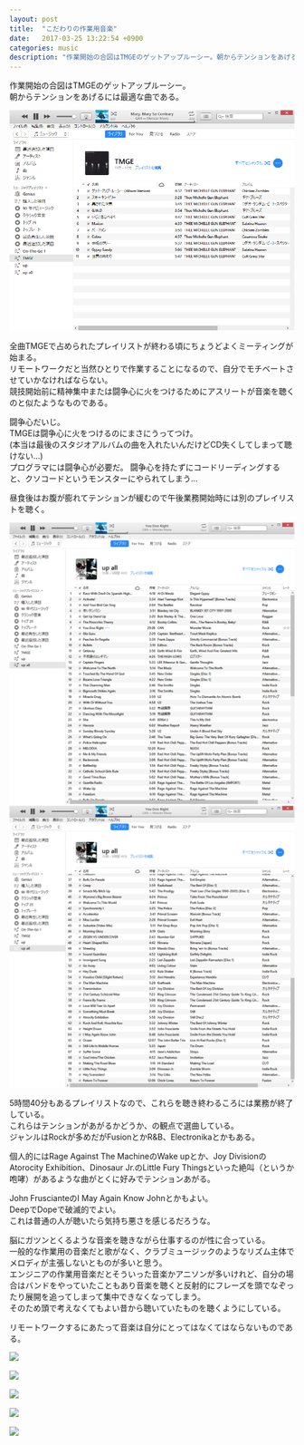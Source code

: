 ```yaml
---
layout: post
title:  "こだわりの作業用音楽"
date:   2017-03-25 13:22:54 +0900
categories: music
description: "作業開始の合図はTMGEのゲットアップルーシー。朝からテンションをあげるには最適な曲である。全曲TMGEで占められたプレイリストが終わる頃にちょうどよくミーティングが始まる。リモートワークだと当然ひとりで作業することになるので、自分でモチベートさせていかなければならない。"
---
```


作業開始の合図はTMGEのゲットアップルーシー。  
朝からテンションをあげるには最適な曲である。  

![tmge_playlist.png](/public/image/20170325/tmge_playlist.png)

全曲TMGEで占められたプレイリストが終わる頃にちょうどよくミーティングが始まる。  
リモートワークだと当然ひとりで作業することになるので、自分でモチベートさせていかなければならない。  
競技開始前に精神集中または闘争心に火をつけるためにアスリートが音楽を聴くのと似たようなものである。  

闘争心だいじ。  
TMGEは闘争心に火をつけるのにまさにうってつけ。  
(本当は最後のスタジオアルバムの曲を入れたいんだけどCD失くしてしまって聴けない…)  
プログラマには闘争心が必要だ。
闘争心を持たずにコードリーディングすると、クソコードというモンスターにやられてしまう…  

昼食後はお腹が膨れてテンションが緩むので午後業務開始時には別のプレイリストを聴く。  

![up_playlist1.png](/public/image/20170325/up_playlist1.png)
![up_playlist2.png](/public/image/20170325/up_playlist2.png)

5時間40分もあるプレイリストなので、これらを聴き終わるころには業務が終了している。  
これらはテンションがあがるかどうか、の観点で選曲している。  
ジャンルはRockが多めだがFusionとかR&B、Electronikaとかもある。  

個人的にはRage Against The MachineのWake upとか、Joy DivisionのAtorocity Exhibition、Dinosaur Jr.のLittle Fury Thingsといった絶叫（というか咆哮）があるような曲がとくに好みでテンションあがる。  

John FruscianteのI May Again Know Johnとかもよい。  
DeepでDopeで破滅的でよい。  
これは普通の人が聴いたら気持ち悪さを感じるだろうな。  

脳にガツンとくるような音楽を聴きながら仕事するのが性に合っている。  
一般的な作業用の音楽だと歌がなく、クラブミュージックのようなリズム主体でメロディが主張しないとものが多いと思う。  
エンジニアの作業用音楽だとそういった音楽かアニソンが多いけれど、自分の場合はバンドをやっていたこともあり音楽を聴くと反射的にフレーズを頭でなぞったり展開を追ってしまって集中できなくなってしまう。  
そのため頭で考えなくてもよい昔から聴いていたものを聴くようにしている。

リモートワークするにあたって音楽は自分にとってはなくてはならないものである。

<a target="_blank"  href="https://www.amazon.co.jp/gp/product/B001PM0CGE/ref=as_li_tl?ie=UTF8&camp=247&creative=1211&creativeASIN=B001PM0CGE&linkCode=as2&tag=pinekta02-22&linkId=35a1773fb1c63186a6e6ece4acd91cd1"><img border="0" src="//ws-fe.amazon-adsystem.com/widgets/q?_encoding=UTF8&MarketPlace=JP&ASIN=B001PM0CGE&ServiceVersion=20070822&ID=AsinImage&WS=1&Format=_SL250_&tag=pinekta02-22" ></a><img src="//ir-jp.amazon-adsystem.com/e/ir?t=pinekta02-22&l=am2&o=9&a=B001PM0CGE" width="1" height="1" border="0" alt="" style="border:none !important; margin:0px !important;" />

<a target="_blank"  href="https://www.amazon.co.jp/gp/product/B0000028RR/ref=as_li_tl?ie=UTF8&camp=247&creative=1211&creativeASIN=B0000028RR&linkCode=as2&tag=pinekta02-22&linkId=73c491c4ed3fe8b3342d6b6d641bd538"><img border="0" src="//ws-fe.amazon-adsystem.com/widgets/q?_encoding=UTF8&MarketPlace=JP&ASIN=B0000028RR&ServiceVersion=20070822&ID=AsinImage&WS=1&Format=_SL250_&tag=pinekta02-22" ></a><img src="//ir-jp.amazon-adsystem.com/e/ir?t=pinekta02-22&l=am2&o=9&a=B0000028RR" width="1" height="1" border="0" alt="" style="border:none !important; margin:0px !important;" />

<a target="_blank"  href="https://www.amazon.co.jp/gp/product/B001277M7O/ref=as_li_tl?ie=UTF8&camp=247&creative=1211&creativeASIN=B001277M7O&linkCode=as2&tag=pinekta02-22&linkId=d1e9e50d31f71940904083949f681a19"><img border="0" src="//ws-fe.amazon-adsystem.com/widgets/q?_encoding=UTF8&MarketPlace=JP&ASIN=B001277M7O&ServiceVersion=20070822&ID=AsinImage&WS=1&Format=_SL250_&tag=pinekta02-22" ></a><img src="//ir-jp.amazon-adsystem.com/e/ir?t=pinekta02-22&l=am2&o=9&a=B001277M7O" width="1" height="1" border="0" alt="" style="border:none !important; margin:0px !important;" />

<a target="_blank"  href="https://www.amazon.co.jp/gp/product/B0007M42Z0/ref=as_li_tl?ie=UTF8&camp=247&creative=1211&creativeASIN=B0007M42Z0&linkCode=as2&tag=pinekta02-22&linkId=3917acb024df42330966cddff9d8495f"><img border="0" src="//ws-fe.amazon-adsystem.com/widgets/q?_encoding=UTF8&MarketPlace=JP&ASIN=B0007M42Z0&ServiceVersion=20070822&ID=AsinImage&WS=1&Format=_SL250_&tag=pinekta02-22" ></a><img src="//ir-jp.amazon-adsystem.com/e/ir?t=pinekta02-22&l=am2&o=9&a=B0007M42Z0" width="1" height="1" border="0" alt="" style="border:none !important; margin:0px !important;" />

<a target="_blank"  href="https://www.amazon.co.jp/gp/product/B000005HOF/ref=as_li_tl?ie=UTF8&camp=247&creative=1211&creativeASIN=B000005HOF&linkCode=as2&tag=pinekta02-22&linkId=28269dbda4e6401691f71b536eb1bffd"><img border="0" src="//ws-fe.amazon-adsystem.com/widgets/q?_encoding=UTF8&MarketPlace=JP&ASIN=B000005HOF&ServiceVersion=20070822&ID=AsinImage&WS=1&Format=_SL250_&tag=pinekta02-22" ></a><img src="//ir-jp.amazon-adsystem.com/e/ir?t=pinekta02-22&l=am2&o=9&a=B000005HOF" width="1" height="1" border="0" alt="" style="border:none !important; margin:0px !important;" />
